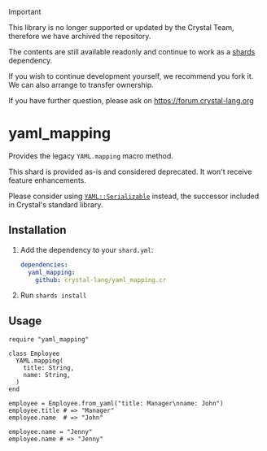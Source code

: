 > [!IMPORTANT]
> This library is no longer supported or updated by the Crystal Team,
> therefore we have archived the repository.
> 
> The contents are still available readonly and continue to work as a
> [shards](https://github.com/crystal-lang/shards/) dependency.
>
> If you wish to continue development yourself, we recommend you fork it.
> We can also arrange to transfer ownership.
>
> If you have further question, please ask on https://forum.crystal-lang.org

# yaml_mapping

Provides the legacy `YAML.mapping` macro method.

This shard is provided as-is and considered deprecated. It won't receive feature enhancements.

Please consider using [`YAML::Serializable`](https://crystal-lang.org/api/latest/YAML/Serializable.html) instead, the successor included in Crystal's standard library.

## Installation

1. Add the dependency to your `shard.yml`:

   ```yaml
   dependencies:
     yaml_mapping:
       github: crystal-lang/yaml_mapping.cr
   ```

2. Run `shards install`

## Usage

```crystal
require "yaml_mapping"

class Employee
  YAML.mapping(
    title: String,
    name: String,
  )
end

employee = Employee.from_yaml("title: Manager\nname: John")
employee.title # => "Manager"
employee.name  # => "John"

employee.name = "Jenny"
employee.name # => "Jenny"
```
